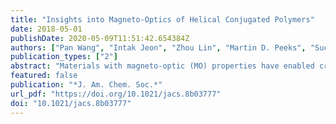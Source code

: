 ```yaml
---
title: "Insights into Magneto-Optics of Helical Conjugated Polymers"
date: 2018-05-01
publishDate: 2020-05-09T11:51:42.654384Z
authors: ["Pan Wang", "Intak Jeon", "Zhou Lin", "Martin D. Peeks", "Suchol Savagatrup", "Steven E. Kooi", "Troy Van Voorhis", "Timothy M. Swager"]
publication_types: ["2"]
abstract: "Materials with magneto-optic (MO) properties have enabled critical fiber-optic applications and highly sensitive magnetic field sensors. While traditional MO materials are inorganic in nature, new generations of MO materials based on organic semiconducting polymers could allow increased versatility for device architectures, manufacturing options, and flexible mechanics. However, the origin of MO activity in semiconducting polymers is far from understood. In this paper, we report high MO activity observed in a chiral helical poly-3-(alkylsulfone)thiophene (P3AST), which confirms a new design for the creation of a giant Faraday effect with Verdet constants up to (7.63 ± 0.78) × 104 deg T–1 m–1 at 532 nm. We have determined that the sign of the Verdet constant and its magnitude are related to the helicity of the polymer at the measured wavelength. The Faraday rotation and the helical conformation of P3AST are modulated by thermal annealing, which is further supported by DFT calculations and MD simulations. Our results demonstrate that helical polymers exhibit enhanced Verdet constants and expand the previous design space for polythiophene MO materials that was thought to be limited to highly regular lamellar structures. The structure–property studies herein provide insights for the design of next-generation MO materials based upon semiconducting organic polymers."
featured: false
publication: "*J. Am. Chem. Soc.*"
url_pdf: "https://doi.org/10.1021/jacs.8b03777"
doi: "10.1021/jacs.8b03777"
---
```


